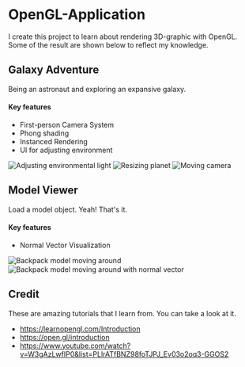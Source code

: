 # OpenGL-Application
I create this project to learn about rendering 3D-graphic with OpenGL. Some of the result are shown below to reflect my knowledge.

## Galaxy Adventure
Being an astronaut and exploring an expansive galaxy.
#### Key features
* First-person Camera System
* Phong shading
* Instanced Rendering
* UI for adjusting environment

![Adjusting environmental light](https://github.com/TeamTamoad/OpenGL-Application/blob/master/OpenGL/res/showcase/GalaxyAdventure/GA-light.gif)
![Resizing planet](https://github.com/TeamTamoad/OpenGL-Application/blob/master/OpenGL/res/showcase/GalaxyAdventure/GA-model.gif)
![Moving camera](https://github.com/TeamTamoad/OpenGL-Application/blob/master/OpenGL/res/showcase/GalaxyAdventure/GA-camera.gif)

## Model Viewer
Load a model object. Yeah! That's it.
#### Key features
* Normal Vector Visualization

![ฺBackpack model moving around](https://github.com/TeamTamoad/OpenGL-Application/blob/master/OpenGL/res/showcase/ModelViewer/MV-plain.gif)
![Backpack model moving around with normal vector](https://github.com/TeamTamoad/OpenGL-Application/blob/master/OpenGL/res/showcase/ModelViewer/MV-normal-vector.gif)

## Credit
These are amazing tutorials that I learn from. You can take a look at it. 
* https://learnopengl.com/Introduction
* https://open.gl/introduction
* https://www.youtube.com/watch?v=W3gAzLwfIP0&list=PLlrATfBNZ98foTJPJ_Ev03o2oq3-GGOS2
  
